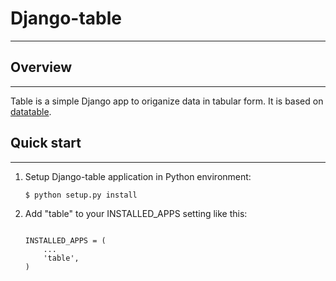 # Django-table

_____________________________________________________________________

## Overview
_____________________________________________________________________
Table is a simple Django app to origanize data in tabular form.
It is based on [datatable](http://datatables.net).

## Quick start
_____________________________________________________________________
1. Setup Django-table application in Python environment:

   <p><code>$ python setup.py install</code><p>

2. Add "table" to your INSTALLED_APPS setting like this:

   <pre><code>
   INSTALLED_APPS = (
       ...
       'table',
   )
   </code></pre>
